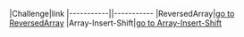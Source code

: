 |Challenge|link
|-----------||-----------
|ReversedArray|[go to ReversedArray](https://bashar-owainat.github.io/data-structures-and-algorithms/ReverseArray/reversedArray)
|Array-Insert-Shift|[go to Array-Insert-Shift](https://bashar-owainat.github.io/data-structures-and-algorithms/array-insert-shift/ArrayInsertWhiteboard)
